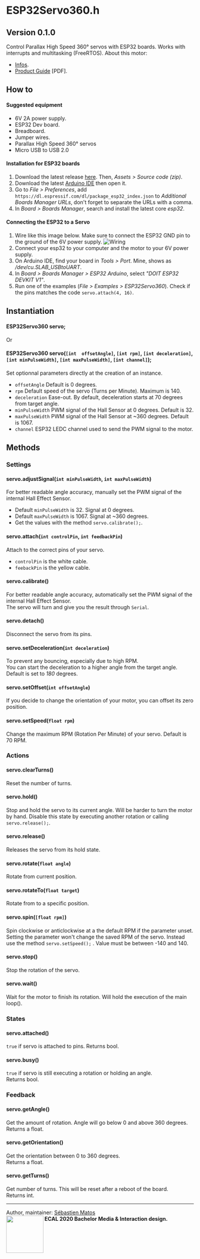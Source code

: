 
# ESP32Servo360.h
## Version 0.1.0

Control Parallax High Speed 360° servos with ESP32 boards. Works with interrupts and multitasking (FreeRTOS).
About this motor:
- [Infos](https://www.parallax.com/product/900-00360).
- [Product Guide](https://www.parallax.com/sites/default/files/downloads/900-00360-Feedback-360-HS-Servo-v1.2.pdf) [PDF].

## How to

#### Suggested equipment
- 6V 2A power supply.
- ESP32 Dev board.
- Breadboard.
- Jumper wires.
- Parallax High Speed 360° servos
- Micro USB to USB 2.0

#### Installation for ESP32 boards
1. Download the latest release [here](https://github.com/ecal-mid/ESP32Servo360/releases). Then, _Assets > Source code (zip)_.
2. Download the latest [Arduino IDE](https://www.arduino.cc/en/software) then open it. 
3. Go to _File > Preferences_, add `https://dl.espressif.com/dl/package_esp32_index.json` to *Additional Boards Manager URLs*, don't forget to separate the URLs with a comma.
4. In _Board > Boards Manager_, search and install the latest core _esp32_.

#### Connecting the ESP32 to a Servo
1. Wire like this image below. Make sure to connect the ESP32 GND pin to the ground of the 6V power supply.
![Wiring](https://raw.githubusercontent.com/ecal-mid/ESP32Servo360/main/docs/wiring.jpg)
3. Connect your esp32 to your computer and the motor to your 6V power supply.
4. On Arduino IDE, find your board in _Tools > Port_. Mine, shows as _/dev/cu.SLAB_USBtoUART_.
5. In _Board > Boards Manager > ESP32 Arduino_, select _"DOIT ESP32 DEVKIT V1"_.
6. Run one of the examples (_File > Examples > ESP32Servo360_). Check if the pins matches the code `servo.attach(4, 16)`.

## Instantiation
#### ESP32Servo360 servo;
Or
#### ESP32Servo360 servo(```[int  offsetAngle]```, ```[int rpm]```, ```[int deceleration]```, ```[int minPulseWidth]```, ```[int maxPulseWidth]```, ```[int channel]```);
Set optionnal parameters directly at the creation of an instance.
- ```offsetAngle``` Default is 0 degrees.
- ```rpm``` Default speed of the servo (Turns  per  Minute). Maximum is 140.
- ```deceleration``` Ease-out. By default, deceleration starts at 70 degrees from target angle.
- ```minPulseWidth``` PWM signal of the Hall Sensor at 0 degrees. Default is 32.
- ```maxPulseWidth``` PWM signal of the Hall Sensor at ~360 degrees. Default is 1067.
- ```channel``` ESP32 LEDC channel used to send the PWM signal to the motor.

## Methods
### Settings
#### servo.adjustSignal(```int minPulseWidth```, ```int maxPulseWidth```)
For better readable angle accuracy, manually set the PWM signal of the internal Hall Effect Sensor.
- Default ```minPulseWidth``` is 32. Signal at 0 degrees.
- Default ```maxPulseWidth``` is 1067. Signal at ~360 degrees.
- Get the values with the method ```servo.calibrate();```.
#### servo.attach(`int controlPin`, `int feedbackPin`)
Attach to the correct pins of your servo.
- ```controlPin``` is the white cable.
- ```feebackPin``` is the yellow cable.
#### servo.calibrate()
For better readable angle accuracy, automatically set the PWM signal of the internal Hall Effect Sensor.\
The servo will turn and give you the result through `Serial`.
#### servo.detach()
Disconnect the servo from its pins.
#### servo.setDeceleration(```int deceleration```)
To prevent any bouncing, especially due to high RPM.\
You can start the deceleration to a higher angle from the target angle.\
Default is set to _180_ degrees.
#### servo.setOffset(```int offsetAngle```)
If you decide to change the orientation of your motor, you can offset its zero position.
#### servo.setSpeed(```float rpm```)
Change the maximum RPM (Rotation Per Minute) of your servo.
Default is 70 RPM.
### Actions
#### servo.clearTurns()
Reset the number of turns.
#### servo.hold()
Stop and hold the servo to its current angle. Will be harder to turn the motor by hand.
Disable this state by executing another rotation or calling ```servo.release();```.
#### servo.release()
Releases the servo from its hold state.
#### servo.rotate(```float angle```)
Rotate from current position.
#### servo.rotateTo(```float target```)
Rotate from to a specific position.
#### servo.spin(```[float rpm]```)
Spin clockwise or anticlockwise at a the default RPM if the parameter unset.\
Setting the parameter won't change the saved RPM of the servo. Instead use the method ```servo.setSpeed();``` .
Value must be between -140 and 140.
#### servo.stop()
Stop the rotation of the servo.
#### servo.wait()
Wait for the motor to finish its rotation. Will hold the execution of the main loop().
### States
#### servo.attached()
```true``` if servo is attached to pins.
Returns bool.
#### servo.busy()
```true``` if servo is still executing a rotation or holding an angle.\
Returns bool.
### Feedback
#### servo.getAngle()
Get the amount of rotation. Angle will go below 0 and above 360 degrees.\
Returns a float.
#### servo.getOrientation()
Get the orientation between 0 to 360 degrees.\
Returns a float.
#### servo.getTurns()
Get number of turns. This will be reset after a reboot of the board.\
Returns int.

----
Author, maintainer: [Sébastien Matos](https://github.com/matoseb)\
<img align="left" width="100" src="https://www.ecal.ch/img/logo.png">
**ECAL 2020 Bachelor Media & Interaction design.**
